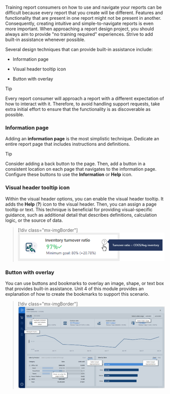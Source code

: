Training report consumers on how to use and navigate your reports can be difficult because every report that you create will be different. Features and functionality that are present in one report might not be present in another. Consequently, creating intuitive and simple-to-navigate reports is even more important. When approaching a report design project, you should always aim to provide "no training required" experiences. Strive to add built-in assistance whenever possible.

Several design techniques that can provide built-in assistance include:

- Information page

- Visual header tooltip icon

- Button with overlay

> [!TIP]
> Every report consumer will approach a report with a different expectation of how to interact with it. Therefore, to avoid handling support requests, take extra initial effort to ensure that the functionality is as discoverable as possible.

### Information page

Adding an **information page** is the most simplistic technique. Dedicate an entire report page that includes instructions and definitions.

> [!TIP]
> Consider adding a back button to the page. Then, add a button in a consistent location on each page that navigates to the information page. Configure these buttons to use the **Information** or **Help** icon.

### Visual header tooltip icon

Within the visual header options, you can enable the visual header tooltip. It adds the **Help** (**?**) icon to the visual header. Then, you can assign a page tooltip or text. This technique is beneficial for providing visual-specific guidance, such as additional detail that describes definitions, calculation logic, or the source of data.

> [!div class="mx-imgBorder"]
> [![Image shows a KPI visual with the cursor hovering over the Help icon. A tooltip is reads \Turnover ratio = COGS/Avg inventory.](../media/visual-header-help-icon.png)](../media/image.png#lightbox)

### Button with overlay

You can use buttons and bookmarks to overlay an image, shape, or text box that provides built-in assistance. Unit 4 of this module provides an explanation of how to create the bookmarks to support this scenario.

> [!div class="mx-imgBorder"]
> [![Image shows a report page with buttons that have coach marks providing instructional text.](../media/bookmark-button-with-overlay.png)](../media/bookmark-button-with-overlay.png#lightbox)
